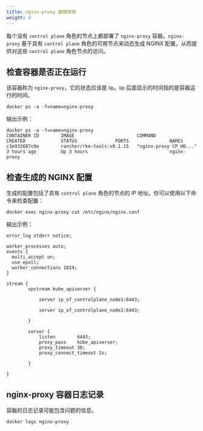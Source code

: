 ```yaml
---
title: nginx-proxy 故障排除
weight: 3
---
```


每个没有 `control plane` 角色的节点上都部署了 `nginx-proxy` 容器。`nginx-proxy` 基于具有 `control plane` 角色的可用节点来动态生成 NGINX 配置，从而提供对这些 `control plane` 角色节点的访问。

## 检查容器是否正在运行

该容器称为 `nginx-proxy`，它的状态应该是 `Up`。`Up` 后面显示的时间指的是容器运行的时间。

```
docker ps -a -f=name=nginx-proxy
```

输出示例：

```
docker ps -a -f=name=nginx-proxy
CONTAINER ID        IMAGE                       COMMAND                  CREATED             STATUS              PORTS               NAMES
c3e933687c0e        rancher/rke-tools:v0.1.15   "nginx-proxy CP_HO..."   3 hours ago         Up 3 hours                              nginx-proxy
```

## 检查生成的 NGINX 配置

生成的配置包括了具有 `control plane` 角色的节点的 IP 地址。你可以使用以下命令来检查配置：

```
docker exec nginx-proxy cat /etc/nginx/nginx.conf
```

输出示例：
```
error_log stderr notice;

worker_processes auto;
events {
  multi_accept on;
  use epoll;
  worker_connections 1024;
}

stream {
        upstream kube_apiserver {

            server ip_of_controlplane_node1:6443;

            server ip_of_controlplane_node2:6443;

        }

        server {
            listen        6443;
            proxy_pass    kube_apiserver;
            proxy_timeout 30;
            proxy_connect_timeout 2s;

        }

}
```

## nginx-proxy 容器日志记录

容器的日志记录可能包含问题的信息。

```
docker logs nginx-proxy
```
